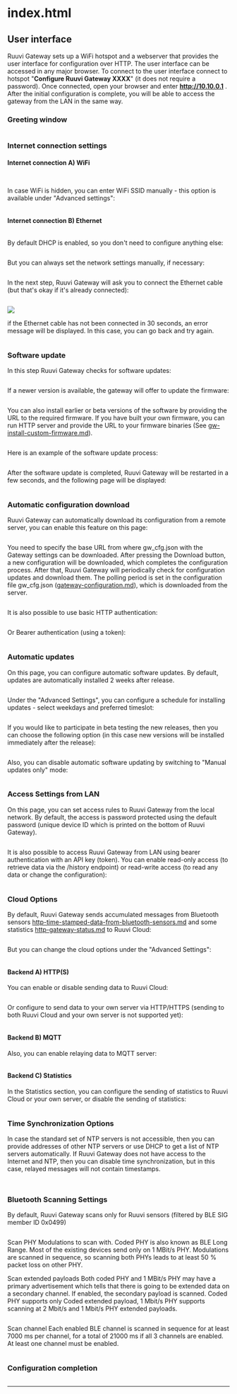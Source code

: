 # index.html

## User interface

Ruuvi Gateway sets up a WiFi hotspot and a webserver that provides the user interface for configuration over HTTP. The user interface can be accessed in any major browser. To connect to the user interface connect to hotspot "**Configure Ruuvi Gateway XXXX**" (it does not require a password). Once connected, open your browser and enter **http://10.10.0.1** . After the initial configuration is complete, you will be able to access the gateway from the LAN in the same way.

### Greeting window

<figure><img src="../.gitbook/assets/image (3).png" alt=""><figcaption></figcaption></figure>

### Internet connection settings

#### Internet connection A) WiFi

<figure><img src="../.gitbook/assets/image (4).png" alt=""><figcaption></figcaption></figure>

<figure><img src="../.gitbook/assets/image (2).png" alt=""><figcaption></figcaption></figure>

In case WiFi is hidden, you can enter WiFi SSID manually - this option is available under "Advanced settings":

<figure><img src="../.gitbook/assets/image (13).png" alt=""><figcaption></figcaption></figure>

#### Internet connection B) Ethernet

<figure><img src="../.gitbook/assets/image (7).png" alt=""><figcaption></figcaption></figure>

By default DHCP is enabled, so you don't need to configure anything else:

<figure><img src="../.gitbook/assets/image (39).png" alt=""><figcaption></figcaption></figure>

But you can always set the network settings manually, if necessary:

<figure><img src="../.gitbook/assets/image (25).png" alt=""><figcaption></figcaption></figure>

In the next step, Ruuvi Gateway will ask you to connect the Ethernet cable (but that's okay if it's already connected):

<figure><img src="../.gitbook/assets/image (51).png" alt=""><figcaption></figcaption></figure>

![](<../.gitbook/assets/Ruuvi Gateway Configuration Wizard - Google Chrome\_025.png>)

if the Ethernet cable has not been connected in 30 seconds, an error message will be displayed. In this case, you can go back and try again.

<figure><img src="../.gitbook/assets/image (24).png" alt=""><figcaption></figcaption></figure>

### Software update

In this step Ruuvi Gateway checks for software updates:

<figure><img src="../.gitbook/assets/image (23).png" alt=""><figcaption></figcaption></figure>

If a newer version is available, the gateway will offer to update the firmware:

<figure><img src="../.gitbook/assets/image (50).png" alt=""><figcaption></figcaption></figure>

You can also install earlier or beta versions of the software by providing the URL to the required firmware. If you have built your own firmware, you can run HTTP server and provide the URL to your firmware binaries (See [gw-install-custom-firmware.md](../ruuvi-gateway-firmware/gw-install-custom-firmware.md "mention")).

<figure><img src="../.gitbook/assets/image (38).png" alt=""><figcaption></figcaption></figure>

Here is an example of the software update process:

<figure><img src="../.gitbook/assets/image (49).png" alt=""><figcaption></figcaption></figure>

After the software update is completed, Ruuvi Gateway will be restarted in a few seconds, and the following page will be displayed:

<figure><img src="../.gitbook/assets/image (28).png" alt=""><figcaption></figcaption></figure>

### Automatic configuration download

Ruuvi Gateway can automatically download its configuration from a remote server, you can enable this feature on this page:

<figure><img src="../.gitbook/assets/image (30).png" alt=""><figcaption></figcaption></figure>

You need to specify the base URL from where gw\_cfg.json with the Gateway settings can be downloaded. After pressing the Download button, a new configuration will be downloaded, which completes the configuration process. After that, Ruuvi Gateway will periodically check for configuration updates and download them. The polling period is set in the configuration file gw\_cfg.json ([gateway-configuration.md](../data-formats/gateway-configuration.md "mention")), which is downloaded from the server.

<figure><img src="../.gitbook/assets/image (46).png" alt=""><figcaption></figcaption></figure>

It is also possible to use basic HTTP authentication:

<figure><img src="../.gitbook/assets/image (41).png" alt=""><figcaption></figcaption></figure>

Or Bearer authentication (using a token):

<figure><img src="../.gitbook/assets/image (33).png" alt=""><figcaption></figcaption></figure>

### Automatic updates

On this page, you can configure automatic software updates. By default, updates are automatically installed 2 weeks after release.

<figure><img src="../.gitbook/assets/image (21).png" alt=""><figcaption></figcaption></figure>

Under the "Advanced Settings", you can configure a schedule for installing updates - select weekdays and preferred timeslot:

<figure><img src="../.gitbook/assets/image (15).png" alt=""><figcaption></figcaption></figure>

If you would like to participate in beta testing the new releases, then you can choose the following option (in this case new versions will be installed immediately after the release):

<figure><img src="../.gitbook/assets/image (27).png" alt=""><figcaption></figcaption></figure>

Also, you can disable automatic software updating by switching to "Manual updates only" mode:

<figure><img src="../.gitbook/assets/image (45).png" alt=""><figcaption></figcaption></figure>

### Access Settings from LAN

On this page, you can set access rules to Ruuvi Gateway from the local network. By default, the access is password protected using the default password (unique device ID which is printed on the bottom of Ruuvi Gateway).

<figure><img src="../.gitbook/assets/image (26).png" alt=""><figcaption></figcaption></figure>

It is also possible to access Ruuvi Gateway from LAN using bearer authentication with an API key (token). You can enable read-only access (to retrieve data via the /history endpoint) or read-write access (to read any data or change the configuration):

<figure><img src="../.gitbook/assets/image (52).png" alt=""><figcaption></figcaption></figure>

### Cloud Options

By default, Ruuvi Gateway sends accumulated messages from Bluetooth sensors [http-time-stamped-data-from-bluetooth-sensors.md](../data-formats/http-time-stamped-data-from-bluetooth-sensors.md "mention") and some statistics [http-gateway-status.md](../data-formats/http-gateway-status.md "mention") to Ruuvi Cloud:

<figure><img src="../.gitbook/assets/image (44).png" alt=""><figcaption></figcaption></figure>

But you can change the cloud options under the "Advanced Settings":

<figure><img src="../.gitbook/assets/image (16).png" alt=""><figcaption></figcaption></figure>

#### Backend A) HTTP(S)

You can enable or disable sending data to Ruuvi Cloud:

<figure><img src="../.gitbook/assets/image (19).png" alt=""><figcaption></figcaption></figure>

Or configure to send data to your own server via HTTP/HTTPS (sending to both Ruuvi Cloud and your own server is not supported yet):

<figure><img src="../.gitbook/assets/image (31).png" alt=""><figcaption></figcaption></figure>

#### Backend B) MQTT

Also, you can enable relaying data to MQTT server:

<figure><img src="../.gitbook/assets/image (40).png" alt=""><figcaption></figcaption></figure>

#### Backend C) Statistics

In the Statistics section, you can configure the sending of statistics to Ruuvi Cloud or your own server, or disable the sending of statistics:

<figure><img src="../.gitbook/assets/image (32).png" alt=""><figcaption></figcaption></figure>

### Time Synchronization Options

In case the standard set of NTP servers is not accessible, then you can provide addresses of other NTP servers or use DHCP to get a list of NTP servers automatically. If Ruuvi Gateway does not have access to the Internet and NTP, then you can disable time synchronization, but in this case, relayed messages will not contain timestamps.

<figure><img src="../.gitbook/assets/image (37).png" alt=""><figcaption></figcaption></figure>

<figure><img src="../.gitbook/assets/image (36).png" alt=""><figcaption></figcaption></figure>

### Bluetooth Scanning Settings

By default, Ruuvi Gateway scans only for Ruuvi sensors (filtered by BLE SIG member ID 0x0499)

<figure><img src="../.gitbook/assets/image (34).png" alt=""><figcaption></figcaption></figure>

Scan PHY Modulations to scan with. Coded PHY is also known as BLE Long Range. Most of the existing devices send only on 1 MBit/s PHY. Modulations are scanned in sequence, so scanning both PHYs leads to at least 50 % packet loss on other PHY.

Scan extended payloads Both coded PHY and 1 MBit/s PHY may have a primary advertisement which tells that there is going to be extended data on a secondary channel. If enabled, the secondary payload is scanned. Coded PHY supports only Coded extended payload, 1 Mbit/s PHY supports scanning at 2 Mbit/s and 1 Mbit/s PHY extended payloads.

<figure><img src="../.gitbook/assets/image (22).png" alt=""><figcaption></figcaption></figure>

Scan channel Each enabled BLE channel is scanned in sequence for at least 7000 ms per channel, for a total of 21000 ms if all 3 channels are enabled. At least one channel must be enabled.

<figure><img src="../.gitbook/assets/image (43).png" alt=""><figcaption></figcaption></figure>

### Configuration completion

<figure><img src="../.gitbook/assets/image (35).png" alt=""><figcaption></figcaption></figure>







****
